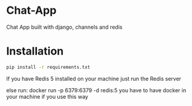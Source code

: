 # Chat-App
Chat App built with django, channels and redis

# Installation
  ```bash
  pip install -r requirements.txt
  ``` 
  If you have Redis 5 installed on your machine
  just run the Redis server 
  
  
  else run: docker run -p 6379:6379 -d redis:5
  you have to have docker in your machine if you use this way 
